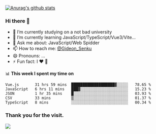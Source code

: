 [![Anurag's github stats](https://github-readme-stats.vercel.app/api?username=gideonsenku)](https://github.com/anuraghazra/github-readme-stats)
### Hi there 👋
- 🔭 I’m currently studying on a not bad university 
- 🌱 I’m currently learning JavaScript/TypeScript/Vue3/Vite...
- 💬 Ask me about: JavaScript/Web Spidder 
- 📫 How to reach me: [@Gideon_Senku](https://t.me/Gideon_Senku)
- 😄 Pronouns: ...
- ⚡ Fun fact: I ❤️ 🎵

📊 **This week I spent my time on**
<!--START_SECTION:waka-->
```text
Vue.js       31 hrs 59 mins  ███████████████████▓░░░░░   78.65 % 
JavaScript   6 hrs 11 mins   ███▓░░░░░░░░░░░░░░░░░░░░░   15.23 % 
JSON         1 hr 35 mins    █░░░░░░░░░░░░░░░░░░░░░░░░   03.93 % 
CSV          33 mins         ▒░░░░░░░░░░░░░░░░░░░░░░░░   01.37 % 
TypeScript   8 mins          ░░░░░░░░░░░░░░░░░░░░░░░░░   00.34 % 
```
<!--END_SECTION:waka-->


### Thank you for the visit.
![](http://profile-counter.glitch.me/gideonsenku/count.svg)
<!--
**GideonSenku/GideonSenku** is a ✨ _special_ ✨ repository because its `README.md` (this file) appears on your GitHub profile.

Here are some ideas to get you started:

- 🔭 I’m currently working on ...
- 🌱 I’m currently learning ...
- 👯 I’m looking to collaborate on ...
- 🤔 I’m looking for help with ...
- 💬 Ask me about ...
- 📫 How to reach me: ...
- 😄 Pronouns: ...
- ⚡ Fun fact: ...
-->
